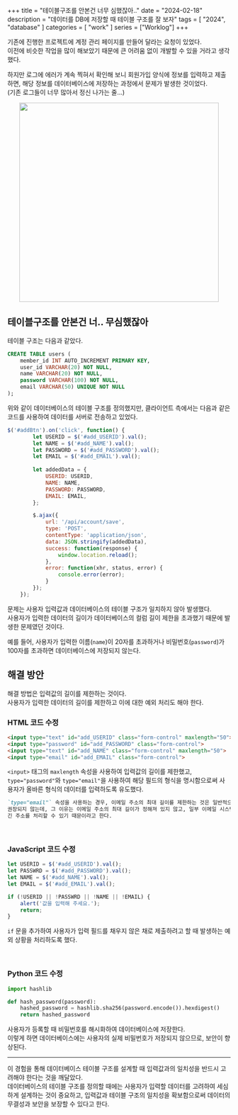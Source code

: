 +++
title = "테이블구조를 안본건 너무 심했잖아.."
date = "2024-02-18"
description = "데이터를 DB에 저장할 때 테이블 구조를 잘 보자"
tags = [
    "2024",
    "database"
]
categories = [
    "work"
]
series = ["Worklog"]
+++

기존에 진행한 프로젝트에 계정 관리 페이지를 만들어 달라는 요청이 있었다. <br>
이전에 비슷한 작업을 많이 해보았기 때문에 큰 어려움 없이 개발할 수 있을 거라고 생각했다. <br>

하지만 로그에 에러가 계속 찍혀서 확인해 보니 회원가입 양식에 정보를 입력하고 제출하면, 해당 정보를 데이터베이스에 저장하는 과정에서 문제가 발생한 것이었다. <br>
(기존 로그들이 너무 많아서 정신 나가는 줄...)

<p align="center"><img src="https://github.com/kmseunh/kmseunh/assets/105186724/44fdb377-9ae9-4ff9-91dd-ee4383eea7ae" width="450"></p>

<!--more-->

## 테이블구조를 안본건 너.. 무심했잖아

테이블 구조는 다음과 같았다.

```sql
CREATE TABLE users (
    member_id INT AUTO_INCREMENT PRIMARY KEY,
    user_id VARCHAR(20) NOT NULL,
    name VARCHAR(20) NOT NULL,
    password VARCHAR(100) NOT NULL,
    email VARCHAR(50) UNIQUE NOT NULL
);
```

위와 같이 데이터베이스의 테이블 구조를 정의했지만, 클라이언트 측에서는 다음과 같은 코드를 사용하여 데이터를 서버로 전송하고 있었다.

```js
$('#addBtn').on('click', function() {
        let USERID = $('#add_USERID').val();
        let NAME = $('#add_NAME').val();
        let PASSWORD = $('#add_PASSWORD').val();
        let EMAIL = $('#add_EMAIL').val();
        
        let addedData = {
            USERID: USERID,
            NAME: NAME,
            PASSWORD: PASSWORD,
            EMAIL: EMAIL,
        };

        $.ajax({
            url: '/api/account/save',
            type: 'POST',
            contentType: 'application/json',
            data: JSON.stringify(addedData),
            success: function(response) {
                window.location.reload();
            },
            error: function(xhr, status, error) {
                console.error(error);
            }
        });
    });
```

문제는 사용자 입력값과 데이터베이스의 테이블 구조가 일치하지 않아 발생했다. <br> 사용자가 입력한 데이터의 길이가 데이터베이스의 컬럼 길이 제한을 초과했기 때문에 발생한 문제였던 것이다.

예를 들어, 사용자가 입력한 이름(`name`)이 20자를 초과하거나 비밀번호(`password`)가 100자를 초과하면 데이터베이스에 저장되지 않는다.

## 해결 방안

해결 방법은 입력값의 길이를 제한하는 것이다. <br> 사용자가 입력한 데이터의 길이를 제한하고 이에 대한 예외 처리도 해야 한다.

### HTML 코드 수정

```html
<input type="text" id="add_USERID" class="form-control" maxlength="50">
<input type="password" id="add_PASSWORD" class="form-control">
<input type="text" id="add_NAME" class="form-control" maxlength="50">
<input type="email" id="add_EMAIL" class="form-control">
```

`<input>` 태그의 `maxlength` 속성을 사용하여 입력값의 길이를 제한했고, `type="password"`와 `type="email"`을 사용하여 해당 필드의 형식을 명시함으로써 사용자가 올바른 형식의 데이터를 입력하도록 유도했다.

```md
`type="email"` 속성을 사용하는 경우, 이메일 주소의 최대 길이를 제한하는 것은 일반적으로 
권장되지 않는데, 그 이유는 이메일 주소의 최대 길이가 정해져 있지 않고, 일부 이메일 시스템은 
긴 주소를 처리할 수 있기 때문이라고 한다.
```

&nbsp;

### JavaScript 코드 수정

```js
let USERID = $('#add_USERID').val();
let PASSWRD = $('#add_PASSWORD').val();
let NAME = $('#add_NAME').val();
let EMAIL = $('#add_EMAIL').val();

if (!USERID || !PASSWRD || !NAME || !EMAIL) {
    alert('값을 입력해 주세요.');
    return; 
}
```

`if` 문을 추가하여 사용자가 입력 필드를 채우지 않은 채로 제출하려고 할 때 발생하는 예외 상황을 처리하도록 했다.

&nbsp;

### Python 코드 수정

```python
import hashlib

def hash_password(password):
    hashed_password = hashlib.sha256(password.encode()).hexdigest()
    return hashed_password
```

사용자가 등록할 때 비밀번호를 해시화하여 데이터베이스에 저장한다. <br> 이렇게 하면 데이터베이스에는 사용자의 실제 비밀번호가 저장되지 않으므로, 보안이 향상된다.

<hr>

이 경험을 통해 데이터베이스 테이블 구조를 설계할 때 입력값과의 일치성을 반드시 고려해야 한다는 것을 깨달았다. <br> 데이터베이스의 테이블 구조를 정의할 때에는 사용자가 입력할 데이터를 고려하여 세심하게 설계하는 것이 중요하고, 입력값과 테이블 구조의 일치성을 확보함으로써 데이터의 무결성과 보안을 보장할 수 있다고 한다.
